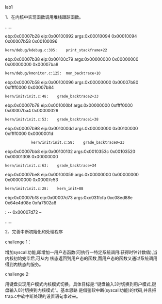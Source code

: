 lab1

1、在内核中实现函数调用堆栈跟踪函数。

......

ebp:0x00007b28	eip:0x00100992	args:0x00010094	0x00010094	0x00007b58	0x00100096

	kern/debug/kdebug.c:305:	print_stackframe+22
				
ebp:0x00007b38	eip:0x00100c79	args:0x00000000	0x00000000	0x00000000	0x00007ba8

	kern/debug/kmonitor.c:125:	mon_backtrace+10
				
ebp:0x00007b58	eip:0x00100096	args:0x00000000	0x00007b80	0xffff0000	0x00007b84

	kern/init/init.c:48:	grade_backtrace2+33
				
ebp:0x00007b78	eip:0x001000bf	args:0x00000000	0xffff0000	0x00007ba4	0x00000029

	kern/init/init.c:53:	grade_backtrace1+38
				
ebp:0x00007b98	eip:0x001000dd	args:0x00000000	0x00100000	0xffff0000	0x0000001d

				kern/init/init.c:58:	grade_backtrace0+23
				
ebp:0x00007bb8	eip:0x00100102	args:0x0010353c	0x00103520	0x00001308	0x00000000

	kern/init/init.c:63:	grade_backtrace+34
				
ebp:0x00007be8	eip:0x00100059	args:0x00000000	0x00000000	0x00000000	0x00007c53

	kern/init/init.c:28:	kern_init+88
				
ebp:0x00007bf8	eip:0x00007d73	args:0xc031fcfa	0xc08ed88e	0x64e4d08e	0xfa7502a8

<unknow>:	--	0x00007d72	–

......

2、完善中断初始化和处理程序

challenge 1：

增加syscall功能,即增加一用户态函数(可执行一特定系统调用:获得时钟计数值),当内核初始完毕后,可从内
核态返回到用户态的函数,而用户态的函数又通过系统调用得到内核态的服务。

challenge 2:

用键盘实现用户模式内核模式切换。具体目标是:“键盘输入3时切换到用户模式,键盘输入0时切换到内核模式”。基本思路
是借鉴软中断(syscall功能)的代码,并且把trap.c中软中断处理的设置语句拿过来。
